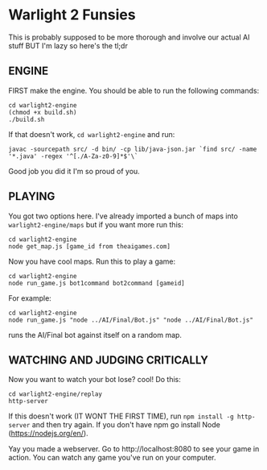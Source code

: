 # Warlight 2 Funsies

This is probably supposed to be more thorough and involve our actual AI stuff BUT I'm lazy so here's the tl;dr

## ENGINE

FIRST make the engine. You should be able to run the following commands:

```
cd warlight2-engine
(chmod +x build.sh)
./build.sh
```

If that doesn't work, `cd warlight2-engine` and run:

```
javac -sourcepath src/ -d bin/ -cp lib/java-json.jar `find src/ -name '*.java' -regex '^[./A-Za-z0-9]*$'\`
```

Good job you did it I'm so proud of you.

## PLAYING

You got two options here. I've already imported a bunch of maps into `warlight2-engine/maps` but if you want more run this:

```
cd warlight2-engine
node get_map.js [game_id from theaigames.com]
```

Now you have cool maps. Run this to play a game:

```
cd warlight2-engine
node run_game.js bot1command bot2command [gameid]
```

For example:

```
cd warlight2-engine
node run_game.js "node ../AI/Final/Bot.js" "node ../AI/Final/Bot.js"
```

runs the AI/Final bot against itself on a random map.

## WATCHING AND JUDGING CRITICALLY

Now you want to watch your bot lose? cool! Do this:

```
cd warlight2-engine/replay
http-server
```

If this doesn't work (IT WONT THE FIRST TIME), run `npm install -g http-server` and then try again. If you don't have npm go install Node (https://nodejs.org/en/).

Yay you made a webserver. Go to http://localhost:8080 to see your game in action. You can watch any game you've run on your computer.
